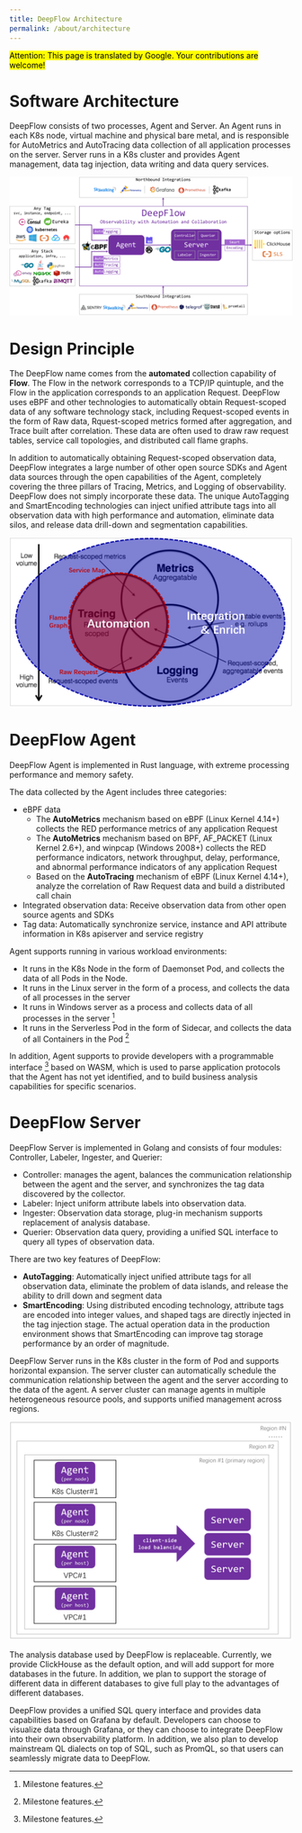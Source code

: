 ```yaml
---
title: DeepFlow Architecture
permalink: /about/architecture
---
```


<mark>Attention: This page is translated by Google. Your contributions are welcome!</mark>

# Software Architecture

DeepFlow consists of two processes, Agent and Server. An Agent runs in each K8s node, virtual machine and physical bare metal, and is responsible for AutoMetrics and AutoTracing data collection of all application processes on the server. Server runs in a K8s cluster and provides Agent management, data tag injection, data writing and data query services.

![DeepFlow Architecture](./imgs/deepflow-architecture.png)

# Design Principle

The DeepFlow name comes from the **automated** collection capability of **Flow**. The Flow in the network corresponds to a TCP/IP quintuple, and the Flow in the application corresponds to an application Request. DeepFlow uses eBPF and other technologies to automatically obtain Request-scoped data of any software technology stack, including Request-scoped events in the form of Raw data, Rquest-scoped metrics formed after aggregation, and Trace built after correlation. These data are often used to draw raw request tables, service call topologies, and distributed call flame graphs.

In addition to automatically obtaining Request-scoped observation data, DeepFlow integrates a large number of other open source SDKs and Agent data sources through the open capabilities of the Agent, completely covering the three pillars of Tracing, Metrics, and Logging of observability. DeepFlow does not simply incorporate these data. The unique AutoTagging and SmartEncoding technologies can inject unified attribute tags into all observation data with high performance and automation, eliminate data silos, and release data drill-down and segmentation capabilities.

![DeepFlow Design Principle](./imgs/deepflow-location.png?w=796&align=center)

# DeepFlow Agent

DeepFlow Agent is implemented in Rust language, with extreme processing performance and memory safety.

The data collected by the Agent includes three categories:
- eBPF data
  - The **AutoMetrics** mechanism based on eBPF (Linux Kernel 4.14+) collects the RED performance metrics of any application Request
  - The **AutoMetrics** mechanism based on BPF, AF\_PACKET (Linux Kernel 2.6+), and winpcap (Windows 2008+) collects the RED performance indicators, network throughput, delay, performance, and abnormal performance indicators of any application Request
  - Based on the **AutoTracing** mechanism of eBPF (Linux Kernel 4.14+), analyze the correlation of Raw Request data and build a distributed call chain
- Integrated observation data: Receive observation data from other open source agents and SDKs
- Tag data: Automatically synchronize service, instance and API attribute information in K8s apiserver and service registry

Agent supports running in various workload environments:
- It runs in the K8s Node in the form of Daemonset Pod, and collects the data of all Pods in the Node.
- It runs in the Linux server in the form of a process, and collects the data of all processes in the server
- It runs in Windows server as a process and collects data of all processes in the server [^1]
- It runs in the Serverless Pod in the form of Sidecar, and collects the data of all Containers in the Pod [^1]

In addition, Agent supports to provide developers with a programmable interface [^1] based on WASM, which is used to parse application protocols that the Agent has not yet identified, and to build business analysis capabilities for specific scenarios.

[^1]: Milestone features.

# DeepFlow Server

DeepFlow Server is implemented in Golang and consists of four modules: Controller, Labeler, Ingester, and Querier:
- Controller: manages the agent, balances the communication relationship between the agent and the server, and synchronizes the tag data discovered by the collector.
- Labeler: Inject uniform attribute labels into observation data.
- Ingester: Observation data storage, plug-in mechanism supports replacement of analysis database.
- Querier: Observation data query, providing a unified SQL interface to query all types of observation data.

There are two key features of DeepFlow:
- **AutoTagging**: Automatically inject unified attribute tags for all observation data, eliminate the problem of data islands, and release the ability to drill down and segment data
- **SmartEncoding**: Using distributed encoding technology, attribute tags are encoded into integer values, and shaped tags are directly injected in the tag injection stage. The actual operation data in the production environment shows that SmartEncoding can improve tag storage performance by an order of magnitude.

DeepFlow Server runs in the K8s cluster in the form of Pod and supports horizontal expansion. The server cluster can automatically schedule the communication relationship between the agent and the server according to the data of the agent. A server cluster can manage agents in multiple heterogeneous resource pools, and supports unified management across regions.

![Multi-luster and Multi-region](./imgs/multi-cluster-and-multi-region.png)

The analysis database used by DeepFlow is replaceable. Currently, we provide ClickHouse as the default option, and will add support for more databases in the future. In addition, we plan to support the storage of different data in different databases to give full play to the advantages of different databases.

DeepFlow provides a unified SQL query interface and provides data capabilities based on Grafana by default. Developers can choose to visualize data through Grafana, or they can choose to integrate DeepFlow into their own observability platform. In addition, we also plan to develop mainstream QL dialects on top of SQL, such as PromQL, so that users can seamlessly migrate data to DeepFlow.
